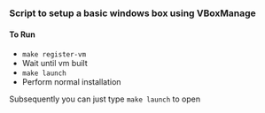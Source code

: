 ### Script to setup a basic windows box using VBoxManage

#### To Run

* `make register-vm`
* Wait until vm built
* `make launch`
* Perform normal installation

Subsequently you can just type `make launch` to open  
